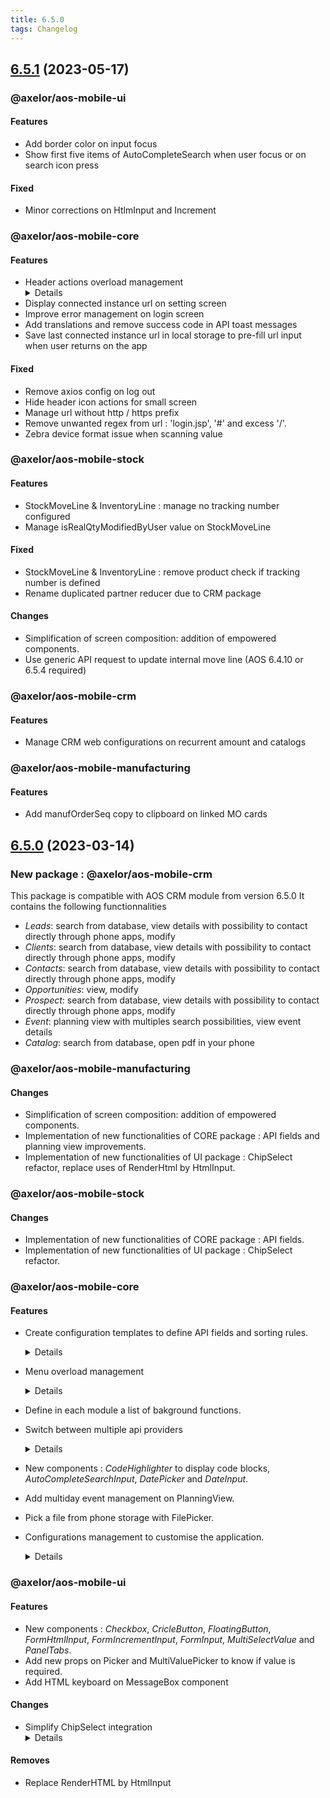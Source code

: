 ```yaml
---
title: 6.5.0
tags: Changelog
---
```


## [6.5.1] (2023-05-17)

### @axelor/aos-mobile-ui

#### Features

- Add border color on input focus
- Show first five items of AutoCompleteSearch when user focus or on search icon press

#### Fixed

- Minor corrections on HtlmInput and Increment

### @axelor/aos-mobile-core

#### Features

- Header actions overload management
    <Details>
    New system to register header actions to manage overload: link a screen to a action key and then register header actions for this key. 
    </Details>
- Display connected instance url on setting screen
- Improve error management on login screen
- Add translations and remove success code in API toast messages
- Save last connected instance url in local storage to pre-fill url input when user returns on the app

#### Fixed

- Remove axios config on log out
- Hide header icon actions for small screen
- Manage url without http / https prefix
- Remove unwanted regex from url : 'login.jsp', '#' and excess '/'.
- Zebra device format issue when scanning value

### @axelor/aos-mobile-stock

#### Features

- StockMoveLine & InventoryLine : manage no tracking number configured
- Manage isRealQtyModifiedByUser value on StockMoveLine

#### Fixed

- StockMoveLine & InventoryLine : remove product check if tracking number is defined
- Rename duplicated partner reducer due to CRM package

#### Changes

- Simplification of screen composition: addition of empowered components.
- Use generic API request to update internal move line (AOS 6.4.10 or 6.5.4 required)

### @axelor/aos-mobile-crm

#### Features

- Manage CRM web configurations on recurrent amount and catalogs

### @axelor/aos-mobile-manufacturing

#### Features

- Add manufOrderSeq copy to clipboard on linked MO cards

## [6.5.0] (2023-03-14)

### New package : @axelor/aos-mobile-crm

This package is compatible with AOS CRM module from version 6.5.0
It contains the following functionnalities

- _Leads_: search from database, view details with possibility to contact directly through phone apps, modify
- _Clients_: search from database, view details with possibility to contact directly through phone apps, modify
- _Contacts_: search from database, view details with possibility to contact directly through phone apps, modify
- _Opportunities_: view, modify
- _Prospect_: search from database, view details with possibility to contact directly through phone apps, modify
- _Event_: planning view with multiples search possibilities, view event details
- _Catalog_: search from database, open pdf in your phone

### @axelor/aos-mobile-manufacturing

#### Changes

- Simplification of screen composition: addition of empowered components.
- Implementation of new functionalities of CORE package : API fields and planning view improvements.
- Implementation of new functionalities of UI package : ChipSelect refactor, replace uses of RenderHtml by HtmlInput.

### @axelor/aos-mobile-stock

#### Changes

- Implementation of new functionalities of CORE package : API fields.
- Implementation of new functionalities of UI package : ChipSelect refactor.

### @axelor/aos-mobile-core

#### Features

- Create configuration templates to define API fields and sorting rules.
    <Details>
    This new features enables you to define three types of API fields:
    
    * The object fields needed in API calls by associating a key to a [YUP](https://www.npmjs.com/package/yup?activeTab=readme) schema.
    * Search fields with a json structure where each object key is associated with a list of strings.
    * Sorting rules with the same structure as search fields.
    * Few helper functions were added : 
        * request builder functions _createStandardFetch_ and _createStandardSearch_
        * helpers to fetch fields configuration for object _getObjectFields_, _getSortFields_ and _getSearchCriterias_.
    </Details>

- Menu overload management
    <Details>
    Two new features on menus to help overload : 
    
    * Add a menu from one module to another through the 'parent' attribute.
    * Define the order of this menu in the list via the 'order' attribute.
    </Details>

- Define in each module a list of bakground functions.
- Switch between multiple api providers
    <Details>
    Define multiple api providers in a gateway to use the first available provider. There are two types of providers : one to perform actions and one to retrieve data to be displayed to the user.
    </Details>

- New components : _CodeHighlighter_ to display code blocks, _AutoCompleteSearchInput_, _DatePicker_ and _DateInput_.
- Add multiday event management on PlanningView.
- Pick a file from phone storage with FilePicker.
- Configurations management to customise the application.
    <Details>
    There are for the moment four configurations available that can be transmitted to the Application component through 'configuration' props :

  - test instance configuration
  - release instance configuration
  - default language
  - default request limit

  Here is an example of configuration file :

  ```javascript
  export const app_config = {
    /*
     * This configuration is used to fill in the url,
     * username and/or password fields automatically
     * when the application is running in debug mode
     */
    testInstanceConfig: {
      defaultUrl: '',
      defaultUsername: '',
      defaultPassword: '',
    },

    /*
     * This configuration is used to fill in the url field
     * automatically when the application is running in release mode.
     * It is also possible to hide the url input if needed to prevent users from changing it.
     */
    releaseInstanceConfig: {
      url: '',
      showUrlInput: true,
    },

    /*
     * This setting is used to define the default language of the application.
     * This value is automatically overwritten by the user's default language
     * once logged in if the latter is set.
     */
    defaultLanguage: 'en',

    /*
     * This setting is used to define the default request limit used is createStandardSearch
     * function (that is to say the number of elements per page on list screens). This value
     * can be rewritten for any request using props numberElementsByPage
     */
    defaultRequestLimit: 10,
  };
  ```

    </Details>

### @axelor/aos-mobile-ui

#### Features

- New components : _Checkbox_, _CricleButton_, _FloatingButton_, _FormHtmlInput_, _FormIncrementInput_, _FormInput_, _MultiSelectValue_ and _PanelTabs_.
- Add new props on Picker and MultiValuePicker to know if value is required.
- Add HTML keyboard on MessageBox component

#### Changes

- Simplify ChipSelect integration
    <Details>
    Transform children chip components into a list of objects with the following props : isActive, color, title and key. Two available behaviours: 'mutli' or 'switch'. 
    </Details>

#### Removes

- Replace RenderHTML by HtmlInput

[6.5.1]: https://github.com/axelor/axelor-mobile/compare/6.5.0...6.5.1
[6.5.0]: https://github.com/axelor/axelor-mobile/compare/6.4.2...6.5.0

